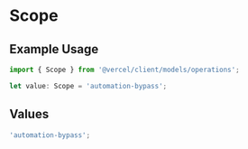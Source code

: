 # Scope

## Example Usage

```typescript
import { Scope } from '@vercel/client/models/operations';

let value: Scope = 'automation-bypass';
```

## Values

```typescript
'automation-bypass';
```
